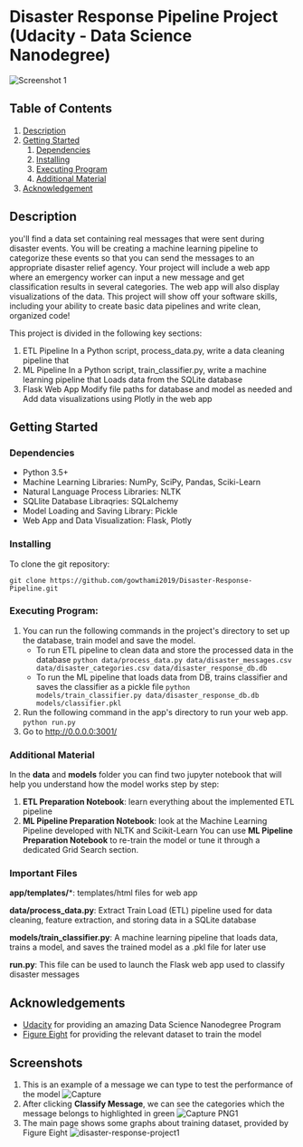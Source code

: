 # Disaster Response Pipeline Project (Udacity - Data Science Nanodegree)

![Screenshot 1](https://user-images.githubusercontent.com/48951060/88213086-e4cb7380-cc75-11ea-8111-c9bab2bdbdcb.PNG)



## Table of Contents
1. [Description](#description)
2. [Getting Started](#getting_started)
	1. [Dependencies](#dependencies)
	2. [Installing](#installation)
	3. [Executing Program](#execution)
	4. [Additional Material](#material)
3. [Acknowledgement](#acknowledgement)


<a name="descripton"></a>
## Description

you'll find a data set containing real messages that were sent during disaster events. You will be creating a machine learning pipeline to categorize these events so that you can send the messages to an appropriate disaster relief agency.
Your project will include a web app where an emergency worker can input a new message and get classification results in several categories. The web app will also display visualizations of the data. This project will show off your software skills, including your ability to create basic data pipelines and write clean, organized code!


This project is divided in the following key sections:
1.  ETL Pipeline
In a Python script, process_data.py, write a data cleaning pipeline that
2.  ML Pipeline
In a Python script, train_classifier.py, write a machine learning pipeline that Loads data from the SQLite database
3. Flask Web App
Modify file paths for database and model as needed and Add data visualizations using Plotly in the web app

<a name="getting_started"></a>
## Getting Started

<a name="dependencies"></a>
### Dependencies
* Python 3.5+
* Machine Learning Libraries: NumPy, SciPy, Pandas, Sciki-Learn
* Natural Language Process Libraries: NLTK
* SQLlite Database Libraqries: SQLalchemy
* Model Loading and Saving Library: Pickle
* Web App and Data Visualization: Flask, Plotly

<a name="installation"></a>
### Installing
To clone the git repository:
```
git clone https://github.com/gowthami2019/Disaster-Response-Pipeline.git
```

<a name="execution"></a>
### Executing Program:
1. You can run the following commands in the project's directory to set up the database, train model and save the model.
    - To run ETL pipeline to clean data and store the processed data in the database
        `python data/process_data.py data/disaster_messages.csv data/disaster_categories.csv data/disaster_response_db.db`
    - To run the ML pipeline that loads data from DB, trains classifier and saves the classifier as a pickle file
        `python models/train_classifier.py data/disaster_response_db.db models/classifier.pkl`
2. Run the following command in the app's directory to run your web app.
    `python run.py`
3. Go to http://0.0.0.0:3001/

<a name="material"></a>
### Additional Material
In the **data** and **models** folder you can find two jupyter notebook that will help you understand how the model works step by step:
1. **ETL Preparation Notebook**: learn everything about the implemented ETL pipeline
2. **ML Pipeline Preparation Notebook**: look at the Machine Learning Pipeline developed with NLTK and Scikit-Learn
You can use **ML Pipeline Preparation Notebook** to re-train the model or tune it through a dedicated Grid Search section.

<a name="importantfiles"></a>
### Important Files
**app/templates/***: templates/html files for web app

**data/process_data.py**: Extract Train Load (ETL) pipeline used for data cleaning, feature extraction, and storing data in a SQLite database

**models/train_classifier.py**: A machine learning pipeline that loads data, trains a model, and saves the trained model as a .pkl file for later use

**run.py**: This file can be used to launch the Flask web app used to classify disaster messages

<a name="acknowledgement"></a>
## Acknowledgements
* [Udacity](https://www.udacity.com/) for providing an amazing Data Science Nanodegree Program
* [Figure Eight](https://www.figure-eight.com/) for providing the relevant dataset to train the model

<a name="screenshots"></a>
## Screenshots
1. This is an example of a message we can type to test the performance of the model
![Capture](https://user-images.githubusercontent.com/48951060/88327732-f7f94480-cd44-11ea-8764-2559fd182ec9.PNG)
2. After clicking **Classify Message**, we can see the categories which the message belongs to highlighted in green
![Capture PNG1](https://user-images.githubusercontent.com/48951060/88327812-14957c80-cd45-11ea-8efa-879b363b714c.PNG)
3. The main page shows some graphs about training dataset, provided by Figure Eight
![disaster-response-project1](https://user-images.githubusercontent.com/48951060/88328080-866dc600-cd45-11ea-8f97-dc28b653a806.png)
